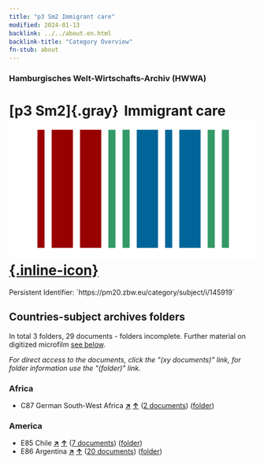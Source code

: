 ```yaml
---
title: "p3 Sm2 Immigrant care"
modified: 2024-01-13
backlink: ../../about.en.html
backlink-title: "Category Overview"
fn-stub: about
---
```


### Hamburgisches Welt-Wirtschafts-Archiv (HWWA)

# [p3 Sm2]{.gray}&#8201; Immigrant care &#160; [![Wikidata](/images/Wikidata-logo.svg "Wikidata"){.inline-icon}](http://www.wikidata.org/entity/Q104711347)

<div class="hint">Persistent Identifier: `https://pm20.zbw.eu/category/subject/i/145919`</div>







## Countries-subject archives folders







In total 3 folders, 29 documents - folders incomplete. Further material on digitized microfilm [see below](#filmsections).

_For direct access to the documents, click the "(xy documents)" link, for folder information use the "(folder)" link._



### Africa

- C87 German South-West Africa [**&nearr;**](../../../geo/i/141450/about.en.html "German South-West Africa (all folders)") [**&uarr;**](../../../geo/about.en.html#C87 "Country category system") (<a href="https://pm20.zbw.eu/iiifview/folder/sh/141450,145919" title="about: German South-West Africa : Immigrant care" target="_blank">2 documents</a>) ([folder](../../../../folder/sh/1414xx/141450/1459xx/145919/about.en.html))

### America

- E85 Chile [**&nearr;**](../../../geo/i/141691/about.en.html "Chile (all folders)") [**&uarr;**](../../../geo/about.en.html#E85 "Country category system") (<a href="https://pm20.zbw.eu/iiifview/folder/sh/141691,145919" title="about: Chile : Immigrant care" target="_blank">7 documents</a>) ([folder](../../../../folder/sh/1416xx/141691/1459xx/145919/about.en.html))
- E86 Argentina [**&nearr;**](../../../geo/i/141692/about.en.html "Argentina (all folders)") [**&uarr;**](../../../geo/about.en.html#E86 "Country category system") (<a href="https://pm20.zbw.eu/iiifview/folder/sh/141692,145919" title="about: Argentina : Immigrant care" target="_blank">20 documents</a>) ([folder](../../../../folder/sh/1416xx/141692/1459xx/145919/about.en.html))



<a id="filmsections" />













